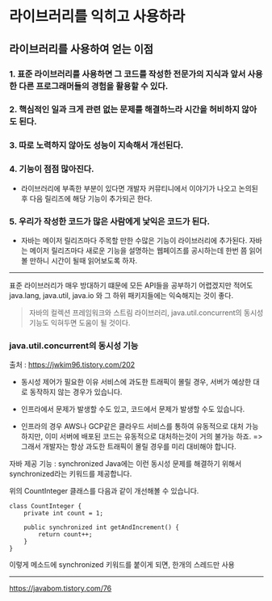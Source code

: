 #  라이브러리를 익히고 사용하라
## 라이브러리를 사용하여 얻는 이점 

### 1. 표준 라이브러리를 사용하면 그 코드를 작성한 전문가의 지식과 앞서 사용한 다른 프로그래머들의 경험을 활용할 수 있다.

### 2. 핵심적인 일과 크게 관련 없는 문제를 해결하느라 시간을 허비하지 않아도 된다.

### 3. 따로 노력하지 않아도 성능이 지속해서 개선된다.

### 4. 기능이 점점 많아진다.
- 라이브러리에 부족한 부분이 있다면 개발자 커뮤티니에서 이야기가 나오고 논의된 후 다음 릴리즈에 해당 기능이 추가되곤 한다.

### 5. 우리가 작성한 코드가 많은 사람에게 낯익은 코드가 된다.

- 자바는 메이저 릴리즈마다 주목할 만한 수많은 기능이 라이브러리에 추가된다. 자바는 메이저 릴리즈마다 새로운 기능을 설명하는 웹페이즈를 공시하는데 한번 쯤 읽어볼 만하니 시간이 될때 읽어보도록 하자.
_________________________
표준 라이브러리가 매우 방대하기 떄문에 모든 API들을 공부하기 어렵겠지만 적어도 java.lang, java.util, java.io 와 그 하위 패키지들에는 익숙해지는 것이 좋다.

> 자바의 컬렉션 프레임워크와 스트림 라이브러리, java.util.concurrent의 동시성 기능도 익혀두면 도움이 될 것이다.

 ### java.util.concurrent의 동시성 기능
출처 :  https://jwkim96.tistory.com/202
 - 동시성 제어가 필요한 이유
서비스에 과도한 트래픽이 몰릴 경우, 서버가 예상한 대로 동작하지 않는 경우가 있습니다.

 - 인프라에서 문제가 발생할 수도 있고, 코드에서 문제가 발생할 수도 있습니다.

 - 인프라의 경우 AWS나 GCP같은 클라우드 서비스를 통하여 유동적으로 대처 가능하지만, 이미 서버에 배포된 코드는 유동적으로 대처하는것이 거의 불가능 하죠.
=> 그래서 개발자는 항상 과도한 트래픽이 몰릴 경우를 미리 대비해야 합니다.

자바 제공 기능 : synchronized
Java에는 이런 동시성 문제를 해결하기 위해서 synchronized라는 키워드를 제공합니다.

위의 CountInteger 클래스를 다음과 같이 개선해볼 수 있습니다.

```
class CountInteger {
    private int count = 1;

    public synchronized int getAndIncrement() {
        return count++;
    }
}
```
이렇게 메소드에 synchronized 키워드를 붙이게 되면, 한개의 스레드만 사용
__________

https://javabom.tistory.com/76